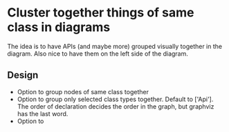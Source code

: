 # Cluster together things of same class in diagrams

The idea is to have APIs (and maybe more) grouped visually together in the diagram.
Also nice to have them on the left side of the diagram.

## Design

- Option to group nodes of same class together
- Option to group only selected class types together. Default to ['Api']. The order of declaration decides the order in the graph, but graphviz has the last word. 
- Option to 
